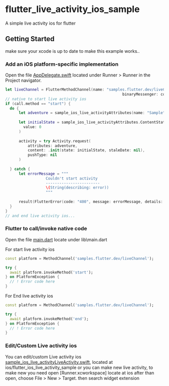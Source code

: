 # flutter_live_activity_ios_sample

A simple live activity ios for flutter

## Getting Started

make sure your xcode is up to date to make this example works..

### Add an iOS platform-specific implementation

Open the file [AppDelegate.swift](https://github.com/RahmadFani/flutter_ios_live_activity_sample/) located under Runner > Runner in the Project navigator.

``` swift
let liveChannel = FlutterMethodChannel(name: "samples.flutter.dev/liveChannel",
                                                    binaryMessenger: controller.binaryMessenger)
// native to start live activity ios
if (call.method == "start") {
  do {
      let adventure = sample_ios_live_activityAttributes(name: "Sample")
  
      let initialState = sample_ios_live_activityAttributes.ContentState(
        value: 0
      )
      
      activity = try Activity.request(
          attributes: adventure,
          content: .init(state: initialState, staleDate: nil),
          pushType: nil
      )
      
  } catch {
      let errorMessage = """
                  Couldn't start activity
                  ------------------------
                  \(String(describing: error))
                  """
      
      result(FlutterError(code: "400", message: errorMessage, details: error))
  }
}
// and end live activity ios...
```

### Flutter to call/invoke native code

Open the file [main.dart](https://github.com/RahmadFani/flutter_ios_live_activity_sample/) locate under lib\main.dart

For start live activity ios 

``` dart 
const platform = MethodChannel('samples.flutter.dev/liveChannel');

try {
  await platform.invokeMethod('start');
} on PlatformException {
  // ! Error code here
}
```

For End live activity ios 

``` dart 
const platform = MethodChannel('samples.flutter.dev/liveChannel');

try {
  await platform.invokeMethod('end');
} on PlatformException {
  // ! Error code here
}
```

### Edit/Custom Live activity ios

You can edit/custom Live activity ios [sample_ios_live_activityLiveActivity.swift](https://github.com/RahmadFani/flutter_ios_live_activity_sample/blob/main/ios/sample_ios_live_activity/sample_ios_live_activityLiveActivity.swift), located at ios/flutter_ios_live_activity_sample or you can make new live activity, to make new you need open [Runner.xcworkspace] locate at ios after than open, choose File > New > Target. then search widget extension

